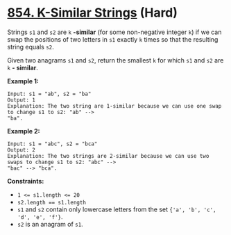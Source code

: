 # [854. K-Similar Strings][link] (Hard)

[link]: https://leetcode.com/problems/k-similar-strings/

Strings `s1` and `s2` are `k` **-similar** (for some non-negative integer `k`) if we can swap the
positions of two letters in `s1` exactly `k` times so that the resulting string equals `s2`.

Given two anagrams `s1` and `s2`, return the smallest `k` for which `s1` and `s2` are `k` **-
similar**.

**Example 1:**

```
Input: s1 = "ab", s2 = "ba"
Output: 1
Explanation: The two string are 1-similar because we can use one swap to change s1 to s2: "ab" -->
"ba".
```

**Example 2:**

```
Input: s1 = "abc", s2 = "bca"
Output: 2
Explanation: The two strings are 2-similar because we can use two swaps to change s1 to s2: "abc" -->
"bac" --> "bca".
```

**Constraints:**

- `1 <= s1.length <= 20`
- `s2.length == s1.length`
- `s1` and `s2` contain only lowercase letters from the set `{'a', 'b', 'c', 'd', 'e', 'f'}`.
- `s2` is an anagram of `s1`.
